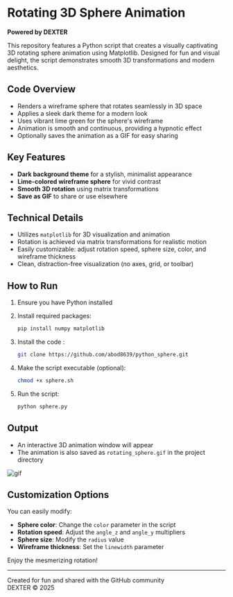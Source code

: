 # Rotating 3D Sphere Animation 

**Powered by DEXTER**

This repository features a Python script that creates a visually captivating 3D rotating sphere animation using Matplotlib. Designed for fun and visual delight, the script demonstrates smooth 3D transformations and modern aesthetics.

## Code Overview 

- Renders a wireframe sphere that rotates seamlessly in 3D space
- Applies a sleek dark theme for a modern look
- Uses vibrant lime green for the sphere's wireframe
- Animation is smooth and continuous, providing a hypnotic effect
- Optionally saves the animation as a GIF for easy sharing

## Key Features

-  **Dark background theme** for a stylish, minimalist appearance
-  **Lime-colored wireframe sphere** for vivid contrast
-  **Smooth 3D rotation** using matrix transformations
-  **Save as GIF** to share or use elsewhere

## Technical Details

- Utilizes `matplotlib` for 3D visualization and animation
- Rotation is achieved via matrix transformations for realistic motion
- Easily customizable: adjust rotation speed, sphere size, color, and wireframe thickness
- Clean, distraction-free visualization (no axes, grid, or toolbar)

## How to Run 

1. Ensure you have Python installed
2. Install required packages:

   ```bash
   pip install numpy matplotlib
   ```

3. Install the code :

   ```bash
   git clone https://github.com/abod8639/python_sphere.git
   ```
4. Make the script executable (optional):

   ```bash
   chmod +x sphere.sh
   ```
5. Run the script:

   ```bash
   python sphere.py
   ```

## Output 

- An interactive 3D animation window will appear
- The animation is also saved as `rotating_sphere.gif` in the project directory

![gif](rotating_sphere.gif)

## Customization Options 

You can easily modify:

- **Sphere color**: Change the `color` parameter in the script
- **Rotation speed**: Adjust the `angle_z` and `angle_y` multipliers
- **Sphere size**: Modify the `radius` value
- **Wireframe thickness**: Set the `linewidth` parameter

Enjoy the mesmerizing rotation! 

---

Created for fun and shared with the GitHub community  
DEXTER © 2025
